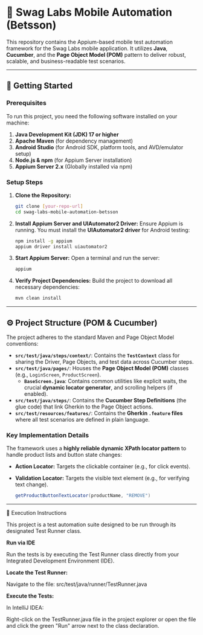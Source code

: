 # 📱 Swag Labs Mobile Automation (Betsson)

This repository contains the Appium-based mobile test automation framework for the Swag Labs mobile application. It utilizes **Java**, **Cucumber**, and the **Page Object Model (POM)** pattern to deliver robust, scalable, and business-readable test scenarios.

***

## 🚀 Getting Started

### Prerequisites

To run this project, you need the following software installed on your machine:

1.  **Java Development Kit (JDK) 17 or higher**
2.  **Apache Maven** (for dependency management)
3.  **Android Studio** (for Android SDK, platform tools, and AVD/emulator setup)
4.  **Node.js & npm** (for Appium Server installation)
5.  **Appium Server 2.x** (Globally installed via npm)

### Setup Steps

1.  **Clone the Repository:**
    ```bash
    git clone [your-repo-url]
    cd swag-labs-mobile-automation-betsson
    ```

2.  **Install Appium Server and UIAutomator2 Driver:**
    Ensure Appium is running. You must install the **UIAutomator2 driver** for Android testing:
    ```bash
    npm install -g appium
    appium driver install uiautomator2
    ```

3.  **Start Appium Server:**
    Open a terminal and run the server:
    ```bash
    appium
    ```

4.  **Verify Project Dependencies:**
    Build the project to download all necessary dependencies:
    ```bash
    mvn clean install
    ```

***

## ⚙️ Project Structure (POM & Cucumber)

The project adheres to the standard Maven and Page Object Model conventions:

* **`src/test/java/steps/context/`**: Contains the **`TestContext`** class for sharing the Driver, Page Objects, and test data across Cucumber steps.
* **`src/test/java/pages/`**: Houses the **Page Object Model (POM)** classes (e.g., `LoginScreen`, `ProductScreen`).
    * **`BaseScreen.java`**: Contains common utilities like explicit waits, the crucial **dynamic locator generator**, and scrolling helpers (if enabled).
* **`src/test/java/steps/`**: Contains the **Cucumber Step Definitions** (the glue code) that link Gherkin to the Page Object actions.
* **`src/test/resources/features/`**: Contains the **Gherkin `.feature` files** where all test scenarios are defined in plain language.

### Key Implementation Details

The framework uses a **highly reliable dynamic XPath locator pattern** to handle product lists and button state changes:

* **Action Locator:** Targets the clickable container (e.g., for click events).

* **Validation Locator:** Targets the visible text element (e.g., for verifying text change).
    ```java
    getProductButtonTextLocator(productName, "REMOVE") 
    ```

***
🚀 Execution Instructions

This project is a test automation suite designed to be run through its designated Test Runner class.

**Run via IDE**


Run the tests is by executing the Test Runner class directly from your Integrated Development Environment (IDE).

**Locate the Test Runner:**

Navigate to the file: src/test/java/runner/TestRunner.java

**Execute the Tests:**

In IntelliJ IDEA:

Right-click on the TestRunner.java file in the project explorer or open the file and click the green "Run" arrow next to the class declaration.

